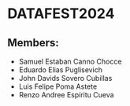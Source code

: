 # DATAFEST2024

## Members:
- Samuel Estaban Canno Chocce
- Eduardo Elias Puglisevich
- John Davids Sovero Cubillas
- Luis Felipe Poma Astete
- Renzo Andree Espíritu Cueva
